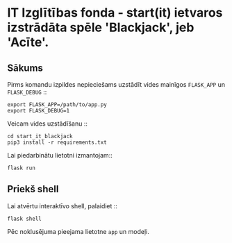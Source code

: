 # IT Izglītības fonda - start(it) ietvaros izstrādāta spēle 'Blackjack', jeb 'Acīte'.

Sākums
----------

Pirms komandu izpildes nepieciešams uzstādīt vides mainīgos ``FLASK_APP`` un ``FLASK_DEBUG`` ::

    export FLASK_APP=/path/to/app.py
    export FLASK_DEBUG=1

Veicam vides uzstādīšanu ::

    cd start_it_blackjack
    pip3 install -r requirements.txt

Lai piedarbinātu lietotni izmantojam::

    flask run

Priekš shell
-----

Lai atvērtu interaktīvo shell, palaidiet ::

    flask shell

Pēc noklusējuma pieejama lietotne ``app`` un modeļi.
